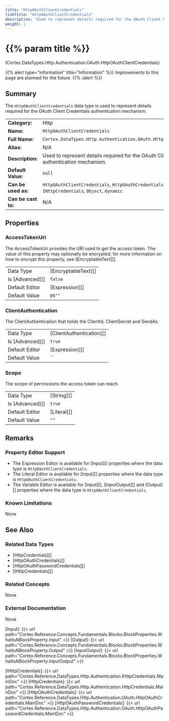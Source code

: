 ```yaml
---
title: "HttpOAuthClientCredentials"
linkTitle: "HttpOAuthClientCredentials"
description: "Used to represent details required for the OAuth Client Credentials authentication mechanism."
weight: 1
---
```


# {{% param title %}}

<p class="namespace">(Cortex.DataTypes.Http.Authentication.OAuth.HttpOAuthClientCredentials)</p>

{{% alert type="information" title="Information" %}} Improvements to this page are planned for the future. {{% /alert %}}

## Summary

The `HttpOAuthClientCredentials` data type is used to represent details required for the OAuth Client Credentials authentication mechanism.

| | |
|-|-|
| **Category:**          | Http                                                      |
| **Name:**              | `HttpOAuthClientCredentials`                                         |
| **Full Name:**         | `Cortex.DataTypes.Http.Authentication.OAuth.HttpOAuthClientCredentials`     |
| **Alias:**             | N/A                                                      |
| **Description:**       | Used to represent details required for the OAuth Client Credentials authentication mechanism. |
| **Default Value:**     | `null`                                                     |
| **Can be used as:**    | `HttpOAuthClientCredentials`, `HttpOAuthCredentials`, `HttpCredentials`, `IHttpCredentials`, `Object`, `dynamic` |
| **Can be cast to:**    | N/A                                                      |

## Properties

### AccessTokenUri

The AccessTokenUri provides the URI used to get the access token. The value of this property may optionally be encrypted; for more information on how to encrypt this property, see [EncryptableText][].

|                 |                     |
|-----------------|---------------------|
| Data Type       | [EncryptableText][] |
| Is [Advanced][] | `false`             |
| Default Editor  | [Expression][]      |
| Default Value   | `@$""`              |

### ClientAuthentication

The ClientAuthentication that holds the ClientId, ClientSecret and SendAs.

|                 |                          |
|-----------------|--------------------------|
| Data Type       | [ClientAuthentication][] |
| Is [Advanced][] | `true`                   |
| Default Editor  | [Expression][]           |
| Default Value   | ``                       |

### Scope

The scope of permissions the access token can reach.

|                 |             |
|-----------------|-------------|
| Data Type       | [String][]  |
| Is [Advanced][] | `true`     |
| Default Editor  | [Literal][] |
| Default Value   | `""`        |

## Remarks

### Property Editor Support

- The Expression Editor is available for [Input][] properties where the data type is `HttpOAuthClientCredentials`.
- The Literal Editor is available for [Input][] properties where the data type is `HttpOAuthClientCredentials`.
- The Variable Editor is available for [Input][], [InputOutput][] and [Output][] properties where the data type is `HttpOAuthClientCredentials`.

### Known Limitations

None

## See Also

### Related Data Types

- [HttpCredentials][]
- [HttpOAuthCredentials][]
- [HttpOAuthPasswordCredentials][]
- [IHttpCredentials][]

### Related Concepts

None

### External Documentation

None

[Input]: {{< url path="Cortex.Reference.Concepts.Fundamentals.Blocks.BlockProperties.WhatIsABlockProperty.Input" >}}
[Output]: {{< url path="Cortex.Reference.Concepts.Fundamentals.Blocks.BlockProperties.WhatIsABlockProperty.Output" >}}
[InputOutput]: {{< url path="Cortex.Reference.Concepts.Fundamentals.Blocks.BlockProperties.WhatIsABlockProperty.InputOutput" >}}

[IHttpCredentials]: {{< url path="Cortex.Reference.DataTypes.Http.Authentication.IHttpCredentials.MainDoc" >}}
[HttpCredentials]: {{< url path="Cortex.Reference.DataTypes.Http.Authentication.HttpCredentials.MainDoc" >}}
[HttpOAuthCredentials]: {{< url path="Cortex.Reference.DataTypes.Http.Authentication.OAuth.HttpOAuthCredentials.MainDoc" >}}
[HttpOAuthPasswordCredentials]: {{< url path="Cortex.Reference.DataTypes.Http.Authentication.OAuth.HttpOAuthPasswordCredentials.MainDoc" >}}
